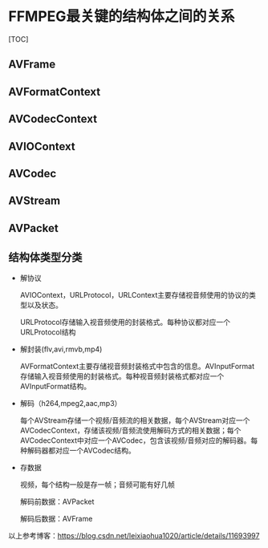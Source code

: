 # FFMPEG最关键的结构体之间的关系

[TOC]



## AVFrame





## AVFormatContext



## AVCodecContext



## AVIOContext



## AVCodec



## AVStream



## AVPacket







## 结构体类型分类

- 解协议

  AVIOContext，URLProtocol，URLContext主要存储视音频使用的协议的类型以及状态。

  URLProtocol存储输入视音频使用的封装格式。每种协议都对应一个URLProtocol结构

  

- 解封装(flv,avi,rmvb,mp4)

  AVFormatContext主要存储视音频封装格式中包含的信息。AVInputFormat存储输入视音频使用的封装格式。每种视音频封装格式都对应一个AVInputFormat结构。

- 解码（h264,mpeg2,aac,mp3）

  每个AVStream存储一个视频/音频流的相关数据，每个AVStream对应一个AVCodecContext，存储该视频/音频流使用解码方式的相关数据；每个AVCodecContext中对应一个AVCodec，包含该视频/音频对应的解码器。每种解码器都对应一个AVCodec结构。

- 存数据

  视频，每个结构一般是存一帧；音频可能有好几帧

  解码前数据：AVPacket

  解码后数据：AVFrame

  

以上参考博客：<https://blog.csdn.net/leixiaohua1020/article/details/11693997>






























